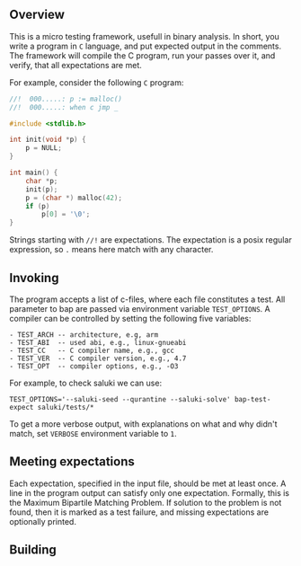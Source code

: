 ## Overview

This is a micro testing framework, usefull in binary analysis. In short,
you write a program in `C` language, and put expected output in the comments.
The framework will compile the C program, run your passes over it, and verify,
that all expectations are met.

For example, consider the following `C` program:

```c
//!  000.....: p := malloc()
//!  000.....: when c jmp _

#include <stdlib.h>

int init(void *p) {
    p = NULL;
}

int main() {
    char *p;
    init(p);
    p = (char *) malloc(42);
    if (p)
        p[0] = '\0';
}

```

Strings starting with `//!` are expectations. The expectation is a posix regular expression,
so `.` means here match with any character.

## Invoking

The program accepts a list of c-files, where each file constitutes a test. All parameter to
bap are passed via environment variable `TEST_OPTIONS`. A compiler can be controlled by setting the following five variables:

    - TEST_ARCH -- architecture, e.g, arm
    - TEST_ABI  -- used abi, e.g., linux-gnueabi
    - TEST_CC   -- C compiler name, e.g., gcc
    - TEST_VER  -- C compiler version, e.g., 4.7
    - TEST_OPT  -- compiler options, e.g., -O3


For example, to check saluki we can use:

    TEST_OPTIONS='--saluki-seed --qurantine --saluki-solve' bap-test-expect saluki/tests/*


To get a more verbose output, with explanations on what and why didn't match, set
`VERBOSE` environment variable to `1`.


## Meeting expectations

Each expectation, specified in the input file, should be met at least once. A line
in the program output can satisfy only one expectation. Formally, this is the Maximum
Bipartile Matching Problem. If solution to the problem is not found, then it is marked
as a test failure, and missing expectations are optionally printed.


## Building
